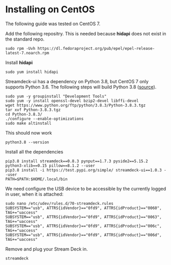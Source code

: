 Installing on CentOS
====================

The following guide was tested on CentOS 7.

Add the following repositry. This is needed because **hidapi** does not exist in the standard repo.

``` console
sudo rpm -Uvh https://dl.fedoraproject.org/pub/epel/epel-release-latest-7.noarch.rpm
```

Install **hidapi**

``` console
sudo yum install hidapi
```
Streamdeck-ui has a dependency on Python 3.8, but CentOS 7 only supports Python 3.6.
The following steps will build Python 3.8 ([source](https://computingforgeeks.com/how-to-install-python-3-on-centos/)).

``` console
sudo yum -y groupinstall "Development Tools"
sudo yum -y install openssl-devel bzip2-devel libffi-devel
wget https://www.python.org/ftp/python/3.8.3/Python-3.8.3.tgz
tar xvf Python-3.8.3.tgz
cd Python-3.8.3/
./configure --enable-optimizations
sudo make altinstall
```
This should now work
``` console
python3.8 --version
```
Install all the dependencies
``` console
pip3.8 install streamdeck==0.8.3 pynput==1.7.3 pyside2==5.15.2 python3-xlib==0.15 pillow==8.1.2 --user
pip3.8 install -i https://test.pypi.org/simple/ streamdeck-ui==1.0.3 --user
PATH=$PATH:$HOME/.local/bin
```

We need configure the USB device to be accessible by the currently logged in user, when it is attached:
``` console
sudo nano /etc/udev/rules.d/70-streamdeck.rules
SUBSYSTEM=="usb", ATTRS{idVendor}=="0fd9", ATTRS{idProduct}=="0060", TAG+="uaccess"
SUBSYSTEM=="usb", ATTRS{idVendor}=="0fd9", ATTRS{idProduct}=="0063", TAG+="uaccess"
SUBSYSTEM=="usb", ATTRS{idVendor}=="0fd9", ATTRS{idProduct}=="006c", TAG+="uaccess"
SUBSYSTEM=="usb", ATTRS{idVendor}=="0fd9", ATTRS{idProduct}=="006d", TAG+="uaccess"
```
Remove and plug your Stream Deck in.
``` console
streamdeck
```
